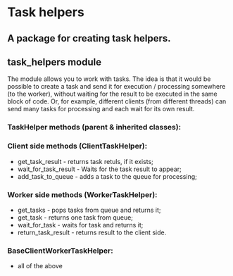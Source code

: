 # Task helpers
## A package for creating task helpers.

## task_helpers module
The module allows you to work with tasks.
The idea is that it would be possible to create a task and send it for execution / processing somewhere (to the worker), without waiting for the result to be executed in the same block of code.
Or, for example, different clients (from different threads) can send many tasks for processing and each wait for its own result.

### TaskHelper methods (parent & inherited classes):
### Client side methods (ClientTaskHelper):
  - get_task_result - returns task retuls, if it exists;
  - wait_for_task_result - Waits for the task result to appear;
  - add_task_to_queue - adds a task to the queue for processing;
### Worker side methods (WorkerTaskHelper):
  - get_tasks - pops tasks from queue and returns it;
  - get_task - returns one task from queue;
  - wait_for_task - waits for task and returns it;
  - return_task_result - returns result to the client side.
### BaseClientWorkerTaskHelper:
  - all of the above
